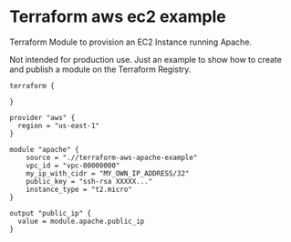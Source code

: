 # Terraform aws ec2 example
Terraform Module to provision an EC2 Instance running Apache.

Not intended for production use. Just an example to show how to create and publish a module on the Terraform Registry.

```hcl
terraform {

}

provider "aws" {
  region = "us-east-1"
}

module "apache" {
	source = ".//terraform-aws-apache-example"
	vpc_id = "vpc-00000000"
	my_ip_with_cidr = "MY_OWN_IP_ADDRESS/32"
	public_key = "ssh-rsa XXXXX..."
	instance_type = "t2.micro"
}

output "public_ip" {
  value = module.apache.public_ip
}
```